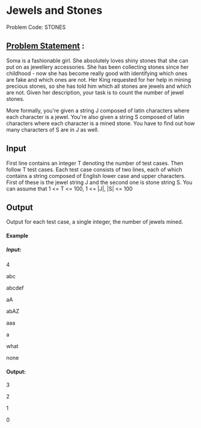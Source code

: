 # Jewels and Stones 
Problem Code: STONES
## [Problem Statement](https://www.codechef.com/problems/STONES) :
Soma is a fashionable girl. She absolutely loves shiny stones that she can put on as jewellery accessories. She has been collecting stones since her childhood - now she has become really good with identifying which ones are fake and which ones are not. Her King requested for her help in mining precious stones, so she has told him which all stones are jewels and which are not. Given her description, your task is to count the number of jewel stones.

More formally, you're given a string J composed of latin characters where each character is a jewel. You're also given a string S composed of latin characters where each character is a mined stone. You have to find out how many characters of S are in J as well.

## Input
First line contains an integer T denoting the number of test cases. Then follow T test cases. Each test case consists of two lines, each of which contains a string composed of English lower case and upper characters. First of these is the jewel string J and the second one is stone string S. 
You can assume that 1 <= T <= 100, 1 <= |J|, |S| <= 100

## Output
Output for each test case, a single integer, the number of jewels mined.

#### Example
##### Input:

4

abc

abcdef

aA

abAZ

aaa

a

what

none

#### Output:

3

2

1

0